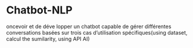 # Chatbot-NLP
oncevoir et de déve lopper un chatbot capable de gérer différentes conversations basées sur trois cas d’utilisation  spécifiques(using dataset, calcul the sumilarity, using API AI)
